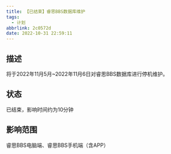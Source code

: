 ```yaml
---
title: 【已结束】睿思BBS数据库维护
tags:
  - 计划
abbrlink: 2c0572d
date: 2022-10-31 22:59:11
---
```

## 描述

将于2022年11月5月~2022年11月6日对睿思BBS数据库进行停机维护。

## 状态

已结束，影响时间约为10分钟

## 影响范围

睿思BBS电脑端、睿思BBS手机端（含APP）
